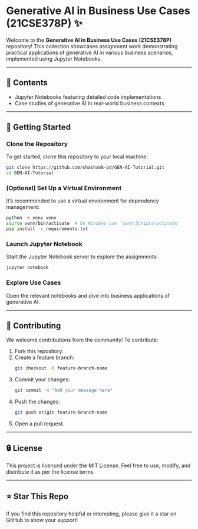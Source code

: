 # Generative AI in Business Use Cases (21CSE378P) ✨

Welcome to the **Generative AI in Business Use Cases (21CSE378P)** repository! This collection showcases assignment work demonstrating practical applications of generative AI in various business scenarios, implemented using Jupyter Notebooks.

---

## 📖 Contents
- Jupyter Notebooks featuring detailed code implementations
- Case studies of generative AI in real-world business contexts

---

## 🚀 Getting Started

### Clone the Repository
To get started, clone this repository to your local machine:
```bash
git clone https://github.com/shashank-pd/GEN-AI-Tutorial.git
cd GEN-AI-Tutorial
```

### (Optional) Set Up a Virtual Environment
It’s recommended to use a virtual environment for dependency management:
```bash
python -m venv venv
source venv/bin/activate  # On Windows use `venv\Scripts\activate`
pip install -r requirements.txt
```

### Launch Jupyter Notebook
Start the Jupyter Notebook server to explore the assignments:
```bash
jupyter notebook
```

### Explore Use Cases
Open the relevant notebooks and dive into business applications of generative AI.

---

## 🤝 Contributing
We welcome contributions from the community! To contribute:
1. Fork this repository.
2. Create a feature branch:
   ```bash
   git checkout -b feature-branch-name
   ```
3. Commit your changes:
   ```bash
   git commit -m "Add your message here"
   ```
4. Push the changes:
   ```bash
   git push origin feature-branch-name
   ```
5. Open a pull request.

---

## 🔒 License
This project is licensed under the MIT License. Feel free to use, modify, and distribute it as per the license terms.

---

## ⭐ Star This Repo
If you find this repository helpful or interesting, please give it a star on GitHub to show your support!
